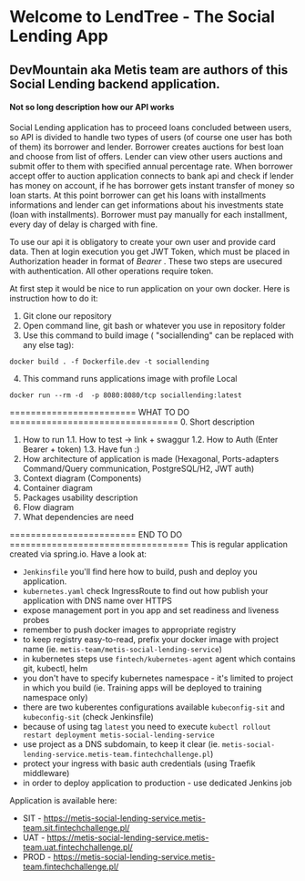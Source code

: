 # Welcome to LendTree - The Social Lending App
## DevMountain aka Metis team are authors of this Social Lending backend application.

#### Not so long description how our API works
Social Lending application has to proceed loans concluded between users,
so API is divided to handle two types of users (of course one user has
both of them) its borrower and lender. Borrower creates auctions for best loan
and choose from list of offers. Lender can view other users auctions and submit
offer to them with specified annual percentage rate. When borrower accept offer
to auction application connects to bank api and check if lender has money on account,
if he has borrower gets instant transfer of money so loan starts. At this point
borrower can get his loans with installments informations and lender can get
informations about his investments state (loan with installments). Borrower must
pay manually for each installment, every day of delay is charged with fine.

To use our api it is obligatory to create your own user and provide card data.
Then at login execution you get JWT Token, which must be placed in Authorization
header in format of *Bearer <JWT Token>*.
These two steps are usecured with authentication. All other operations require token.


At first step it would be nice to run application on your own docker.
Here is instruction how to do it:
1. Git clone our repository
2. Open command line, git bash or whatever you use in repository folder
3. Use this command to build image ( "sociallending" can be replaced with any else tag):
```
docker build . -f Dockerfile.dev -t sociallending
```
4. This command runs applications image with profile Local
```
docker run --rm -d  -p 8080:8080/tcp sociallending:latest
```

 ======================== WHAT TO DO ================================
 0. Short description
 1. How to run
 1.1. How to test -> link + swaggur
 1.2. How to Auth (Enter Bearer + token)
 1.3. Have fun :)
 2. How architecture of application is made (Hexagonal, Ports-adapters Command/Query communication, PostgreSQL/H2, JWT auth)
 3. Context diagram (Components)
 4. Container diagram <Optional>
 5. Packages usability description
 6. Flow diagram
 7. What dependencies are need

======================== END TO DO ==================================
This is regular application created via spring.io. Have a look at:
* `Jenkinsfile` you'll find here how to build, push and deploy you application.
* `kubernetes.yaml` check IngressRoute to find out how publish your application with DNS name over HTTPS
* expose management port in you app and set readiness and liveness probes
* remember to push docker images to appropriate registry
* to keep registry easy-to-read, prefix your docker image with project name (ie. `metis-team/metis-social-lending-service`)
* in kubernetes steps use `fintech/kubernetes-agent` agent which contains git, kubectl, helm
* you don't have to specify kubernetes namespace - it's limited to project in which you build (ie. Training apps will be deployed to training namespace only)
* there are two kuberentes configurations available `kubeconfig-sit` and `kubeconfig-sit` (check Jenkinsfile)
* because of using tag `latest` you need to execute `kubectl rollout restart deployment metis-social-lending-service`
* use project as a DNS subdomain, to keep it clear (ie. `metis-social-lending-service.metis-team.fintechchallenge.pl`)
* protect your ingress with basic auth credentials (using Traefik middleware)
* in order to deploy application to production - use dedicated Jenkins job

Application is available here:
* SIT - https://metis-social-lending-service.metis-team.sit.fintechchallenge.pl/
* UAT - https://metis-social-lending-service.metis-team.uat.fintechchallenge.pl/
* PROD - https://metis-social-lending-service.metis-team.fintechchallenge.pl/
